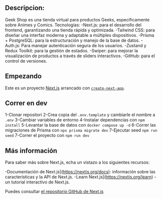 ## Descripcion:
Geek Shop es una tienda virtual para productos Geeks, especificamente sobre Animes y Comics.
Tecnologías: 
-Next.js: para el desarrollo del frontend, garantizando una tienda rápida y optimizada.
-Tailwind CSS: para diseñar una interfaz moderna y adaptable a múltiples dispositivos.
-Prisma + PostgreSQL: para la estructuración y manejo de la base de datos.
-Auth.js: Para manejar autenticación segura de los usuarios.
-Zustand y Redux Toolkit: para la gestión de estados.
-Swiper: para mejorar la visualización de productos a través de sliders interactivos.
-GitHub: para el control de versiones.

## Empezando
Este es un proyecto [Next.js](https://nextjs.org) arrancado con [`create-next-app`](https://nextjs.org/docs/app/api-reference/cli/create-next-app).

## Correr en dev

1-Clonar repositori
2-Crea copia del `.env.template` y cambiarle el nombre a `.env`
3-Cambiar variables de entorno
4-Instalar dependencias con `npm install`
5-Levantar la base de datos con `docker compose up -d`
6-Correr las migraciones de Prisma con `npx prisma migrate dev`
7-Ejecutar seed `npm run seed`
7-Correr el proyecto con `npm run dev`

## Más información

Para saber más sobre Next.js, echa un vistazo a los siguientes recursos:

-Documentación de Next.js](https://nextjs.org/docs): información sobre las características y la API de Next.js.
-Learn Next.js](https://nextjs.org/learn) - un tutorial interactivo de Next.js.

Puedes consultar [el repositorio GitHub de Next.js](https://github.com/vercel/next.js)